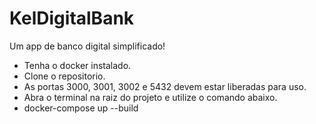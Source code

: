 # KelDigitalBank
Um app de banco digital simplificado!

- Tenha o docker instalado.
- Clone o repositorio.
- As portas 3000, 3001, 3002 e 5432 devem estar liberadas para uso.
- Abra o terminal na raiz do projeto e utilize o comando abaixo.
- docker-compose up --build